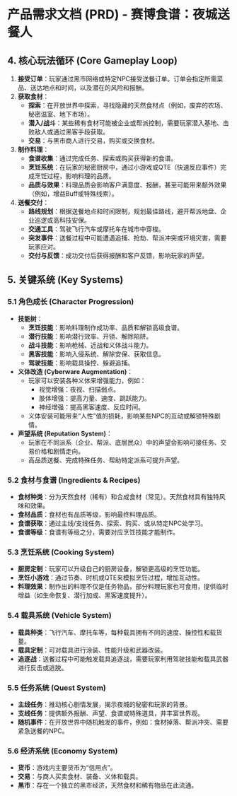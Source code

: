 # 产品需求文档 (PRD) - 赛博食谱：夜城送餐人

## 4. 核心玩法循环 (Core Gameplay Loop)

1.  **接受订单**：玩家通过黑市网络或特定NPC接受送餐订单。订单会指定所需菜品、送达地点和时间，以及潜在的风险和报酬。
2.  **获取食材**：
    *   **探索**：在开放世界中探索，寻找隐藏的天然食材点（例如，废弃的农场、秘密温室、地下市场）。
    *   **潜入/战斗**：某些稀有食材可能被企业或帮派控制，需要玩家潜入基地、击败敌人或通过黑客手段获取。
    *   **交易**：与黑市商人进行交易，购买或交换食材。
3.  **制作料理**：
    *   **食谱收集**：通过完成任务、探索或购买获得新的食谱。
    *   **烹饪系统**：在玩家的秘密厨房中，通过小游戏或QTE（快速反应事件）完成烹饪过程，影响料理的品质。
    *   **品质与效果**：料理品质会影响客户满意度、报酬，甚至可能带来额外效果（例如，增益Buff或特殊线索）。
4.  **送餐交付**：
    *   **路线规划**：根据送餐地点和时间限制，规划最佳路线，避开帮派地盘、企业巡逻或高科技安保。
    *   **交通工具**：驾驶飞行汽车或摩托车在城市中穿梭。
    *   **突发事件**：送餐过程中可能遭遇追捕、抢劫、帮派冲突或环境灾害，需要玩家应对。
    *   **交付与反馈**：成功交付后获得报酬和客户反馈，影响玩家的声望。

## 5. 关键系统 (Key Systems)

### 5.1 角色成长 (Character Progression)
*   **技能树**：
    *   **烹饪技能**：影响料理制作成功率、品质和解锁高级食谱。
    *   **潜行技能**：影响潜行效率、开锁、解除陷阱。
    *   **战斗技能**：影响枪械、近战和义体战斗能力。
    *   **黑客技能**：影响入侵系统、解除安保、获取信息。
    *   **驾驶技能**：影响载具操控、躲避追捕。
*   **义体改造 (Cyberware Augmentation)**：
    *   玩家可以安装各种义体来增强能力，例如：
        *   视觉增强：夜视、扫描弱点。
        *   肢体增强：提高力量、速度、跳跃能力。
        *   神经增强：提高黑客速度、反应时间。
    *   义体安装可能带来“人性”值的损耗，影响某些NPC的互动或解锁特殊剧情。
*   **声望系统 (Reputation System)**：
    *   玩家在不同派系（企业、帮派、底层民众）中的声望会影响可接任务、交易价格和剧情走向。
    *   高品质送餐、完成特殊任务、帮助特定派系可提升声望。

### 5.2 食材与食谱 (Ingredients & Recipes)
*   **食材种类**：分为天然食材（稀有）和合成食材（常见）。天然食材具有独特风味和效果。
*   **食材品质**：食材也有品质等级，影响最终料理品质。
*   **食谱获取**：通过主线/支线任务、探索、购买、或从特定NPC处学习。
*   **食谱等级**：食谱有等级之分，需要对应烹饪技能才能制作。

### 5.3 烹饪系统 (Cooking System)
*   **厨房定制**：玩家可以升级自己的厨房设备，解锁更高级的烹饪功能。
*   **烹饪小游戏**：通过节奏、时机或QTE来模拟烹饪过程，增加互动性。
*   **料理效果**：制作出的料理不仅是任务物品，部分料理玩家也可食用，提供临时增益（如生命恢复、潜行加成、黑客速度提升）。

### 5.4 载具系统 (Vehicle System)
*   **载具种类**：飞行汽车、摩托车等，每种载具拥有不同的速度、操控性和载货量。
*   **载具定制**：可对载具进行涂装、性能升级和武器改装。
*   **追逐战**：送餐过程中可能触发载具追逐战，需要玩家利用驾驶技能和载具武器进行反击或逃脱。

### 5.5 任务系统 (Quest System)
*   **主线任务**：推动核心剧情发展，揭示夜城的秘密和玩家的背景。
*   **支线任务**：提供额外报酬、声望、食谱或特殊道具，并丰富世界观。
*   **随机事件**：在开放世界中随机触发的事件，例如：食材掉落、帮派冲突、需要紧急送餐的NPC。

### 5.6 经济系统 (Economy System)
*   **货币**：游戏内主要货币为“信用点”。
*   **交易**：与商人买卖食材、装备、义体和载具。
*   **黑市**：存在一个独立的黑市经济，天然食材和稀有物品在此流通。